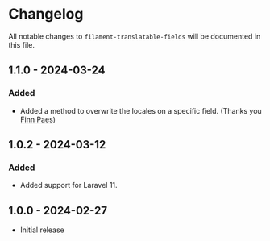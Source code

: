# Changelog

All notable changes to `filament-translatable-fields` will be documented in this file.

## 1.1.0 - 2024-03-24

### Added

- Added a method to overwrite the locales on a specific field. (Thanks you [Finn Paes](https://github.com/FinnPaes))

## 1.0.2 - 2024-03-12

### Added

- Added support for Laravel 11.

## 1.0.0 - 2024-02-27

- Initial release
